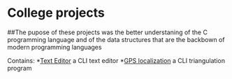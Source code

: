 # College projects

##The pupose of these projects was the better understaning of the C programming language and of the data structures that are the backbown of modern programming languages

Contains:
*[Text Editor](https://github.com/MichaelVonWolfen/College-Projects/tree/master/Text%20Editor) a CLI text editor
*[GPS localization](https://github.com/MichaelVonWolfen/College-Projects/tree/master/GPS%20localization) a CLI triangulation program
